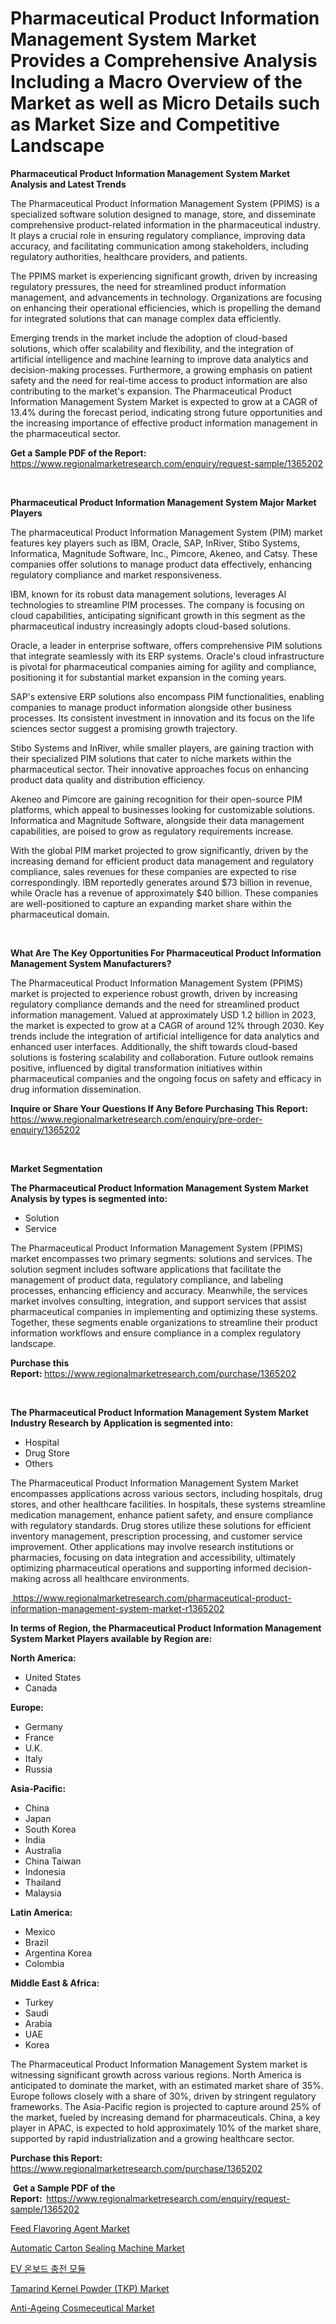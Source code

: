 <p><h1>Pharmaceutical Product Information Management System Market Provides a Comprehensive Analysis Including a Macro Overview of the Market as well as Micro Details such as Market Size and Competitive Landscape</h1></p><p><strong>Pharmaceutical Product Information Management System Market Analysis and Latest Trends</strong></p>
<p><p>The Pharmaceutical Product Information Management System (PPIMS) is a specialized software solution designed to manage, store, and disseminate comprehensive product-related information in the pharmaceutical industry. It plays a crucial role in ensuring regulatory compliance, improving data accuracy, and facilitating communication among stakeholders, including regulatory authorities, healthcare providers, and patients. </p><p>The PPIMS market is experiencing significant growth, driven by increasing regulatory pressures, the need for streamlined product information management, and advancements in technology. Organizations are focusing on enhancing their operational efficiencies, which is propelling the demand for integrated solutions that can manage complex data efficiently. </p><p>Emerging trends in the market include the adoption of cloud-based solutions, which offer scalability and flexibility, and the integration of artificial intelligence and machine learning to improve data analytics and decision-making processes. Furthermore, a growing emphasis on patient safety and the need for real-time access to product information are also contributing to the market's expansion. The Pharmaceutical Product Information Management System Market is expected to grow at a CAGR of 13.4% during the forecast period, indicating strong future opportunities and the increasing importance of effective product information management in the pharmaceutical sector.</p></p>
<p><strong>Get a Sample PDF of the Report:&nbsp;</strong> <a href="https://www.regionalmarketresearch.com/enquiry/request-sample/1365202">https://www.regionalmarketresearch.com/enquiry/request-sample/1365202</a></p>
<p>&nbsp;</p>
<p><strong>Pharmaceutical Product Information Management System Major Market Players</strong></p>
<p><p>The pharmaceutical Product Information Management System (PIM) market features key players such as IBM, Oracle, SAP, InRiver, Stibo Systems, Informatica, Magnitude Software, Inc., Pimcore, Akeneo, and Catsy. These companies offer solutions to manage product data effectively, enhancing regulatory compliance and market responsiveness.</p><p>IBM, known for its robust data management solutions, leverages AI technologies to streamline PIM processes. The company is focusing on cloud capabilities, anticipating significant growth in this segment as the pharmaceutical industry increasingly adopts cloud-based solutions.</p><p>Oracle, a leader in enterprise software, offers comprehensive PIM solutions that integrate seamlessly with its ERP systems. Oracle's cloud infrastructure is pivotal for pharmaceutical companies aiming for agility and compliance, positioning it for substantial market expansion in the coming years.</p><p>SAP's extensive ERP solutions also encompass PIM functionalities, enabling companies to manage product information alongside other business processes. Its consistent investment in innovation and its focus on the life sciences sector suggest a promising growth trajectory.</p><p>Stibo Systems and InRiver, while smaller players, are gaining traction with their specialized PIM solutions that cater to niche markets within the pharmaceutical sector. Their innovative approaches focus on enhancing product data quality and distribution efficiency.</p><p>Akeneo and Pimcore are gaining recognition for their open-source PIM platforms, which appeal to businesses looking for customizable solutions. Informatica and Magnitude Software, alongside their data management capabilities, are poised to grow as regulatory requirements increase.</p><p>With the global PIM market projected to grow significantly, driven by the increasing demand for efficient product data management and regulatory compliance, sales revenues for these companies are expected to rise correspondingly. IBM reportedly generates around $73 billion in revenue, while Oracle has a revenue of approximately $40 billion. These companies are well-positioned to capture an expanding market share within the pharmaceutical domain.</p></p>
<p>&nbsp;</p>
<p><strong>What Are The Key Opportunities For Pharmaceutical Product Information Management System Manufacturers?</strong></p>
<p><p>The Pharmaceutical Product Information Management System (PPIMS) market is projected to experience robust growth, driven by increasing regulatory compliance demands and the need for streamlined product information management. Valued at approximately USD 1.2 billion in 2023, the market is expected to grow at a CAGR of around 12% through 2030. Key trends include the integration of artificial intelligence for data analytics and enhanced user interfaces. Additionally, the shift towards cloud-based solutions is fostering scalability and collaboration. Future outlook remains positive, influenced by digital transformation initiatives within pharmaceutical companies and the ongoing focus on safety and efficacy in drug information dissemination.</p></p>
<p><strong>Inquire or Share Your Questions If Any Before Purchasing This Report:</strong> <a href="https://www.regionalmarketresearch.com/enquiry/pre-order-enquiry/1365202">https://www.regionalmarketresearch.com/enquiry/pre-order-enquiry/1365202</a></p>
<p>&nbsp;</p>
<p><strong>Market Segmentation</strong></p>
<p><strong>The Pharmaceutical Product Information Management System Market Analysis by types is segmented into:</strong></p>
<p><ul><li>Solution</li><li>Service</li></ul></p>
<p><p>The Pharmaceutical Product Information Management System (PPIMS) market encompasses two primary segments: solutions and services. The solution segment includes software applications that facilitate the management of product data, regulatory compliance, and labeling processes, enhancing efficiency and accuracy. Meanwhile, the services market involves consulting, integration, and support services that assist pharmaceutical companies in implementing and optimizing these systems. Together, these segments enable organizations to streamline their product information workflows and ensure compliance in a complex regulatory landscape.</p></p>
<p><strong>Purchase this Report:&nbsp;</strong><a href="https://www.regionalmarketresearch.com/purchase/1365202">https://www.regionalmarketresearch.com/purchase/1365202</a></p>
<p>&nbsp;</p>
<p><strong>The Pharmaceutical Product Information Management System Market Industry Research by Application is segmented into:</strong></p>
<p><ul><li>Hospital</li><li>Drug Store</li><li>Others</li></ul></p>
<p><p>The Pharmaceutical Product Information Management System Market encompasses applications across various sectors, including hospitals, drug stores, and other healthcare facilities. In hospitals, these systems streamline medication management, enhance patient safety, and ensure compliance with regulatory standards. Drug stores utilize these solutions for efficient inventory management, prescription processing, and customer service improvement. Other applications may involve research institutions or pharmacies, focusing on data integration and accessibility, ultimately optimizing pharmaceutical operations and supporting informed decision-making across all healthcare environments.</p></p>
<p><a href="https://www.regionalmarketresearch.com/pharmaceutical-product-information-management-system-market-r1365202">&nbsp;https://www.regionalmarketresearch.com/pharmaceutical-product-information-management-system-market-r1365202</a></p>
<p><strong>In terms of Region, the Pharmaceutical Product Information Management System Market Players available by Region are:</strong></p>
<p>
    <p> <strong> North America: </strong>
        <ul>
            <li>United States</li>
            <li>Canada</li>
        </ul>
        </p> 
    <p> <strong> Europe: </strong>
        <ul>
            <li>Germany</li>
            <li>France</li>
            <li>U.K.</li>
            <li>Italy</li>
            <li>Russia</li>
        </ul>
        </p> 
    <p> <strong> Asia-Pacific: </strong>
        <ul>
            <li>China</li>
            <li>Japan</li>
            <li>South Korea</li>
            <li>India</li>
            <li>Australia</li>
            <li>China Taiwan</li>
            <li>Indonesia</li>
            <li>Thailand</li>
            <li>Malaysia</li>
        </ul>
        </p> 
    <p> <strong> Latin America: </strong>
        <ul>
            <li>Mexico</li>
            <li>Brazil</li>
            <li>Argentina Korea</li>
            <li>Colombia</li>
        </ul>
        </p> 
    <p> <strong> Middle East & Africa: </strong>
        <ul>
            <li>Turkey</li>
            <li>Saudi</li>
            <li>Arabia</li>
            <li>UAE</li>
            <li>Korea</li>
        </ul>
    </p>
    </p>
<p><p>The Pharmaceutical Product Information Management System market is witnessing significant growth across various regions. North America is anticipated to dominate the market, with an estimated market share of 35%. Europe follows closely with a share of 30%, driven by stringent regulatory frameworks. The Asia-Pacific region is projected to capture around 25% of the market, fueled by increasing demand for pharmaceuticals. China, a key player in APAC, is expected to hold approximately 10% of the market share, supported by rapid industrialization and a growing healthcare sector.</p></p>
<p><strong>Purchase this Report: </strong><a href="https://www.regionalmarketresearch.com/purchase/1365202">https://www.regionalmarketresearch.com/purchase/1365202</a></p>
<p>&nbsp;<strong>Get a Sample PDF of the Report:&nbsp;&nbsp;</strong><a href="https://www.regionalmarketresearch.com/enquiry/request-sample/1365202">https://www.regionalmarketresearch.com/enquiry/request-sample/1365202</a></p>
<p><strong></strong></p>
<p><p><a href="https://issuu.com/reportprime-2/docs/feed-flavoring-agent-market-size-20_90d37389c13c79">Feed Flavoring Agent Market</a></p><p><a href="https://www.linkedin.com/pulse/global-automatic-carton-sealing-machine-market-trends-insights-eai2f?trackingId=sHkAbdyeR5KKmMVVcmH8Og%3D%3D">Automatic Carton Sealing Machine Market</a></p><p><a href="https://medium.com/@saturn.6/%EA%B8%80%EB%A1%9C%EB%B2%8C-%EC%A0%84%EA%B8%B0%EC%B0%A8-%EC%98%A8%EB%B3%B4%EB%93%9C-%EC%B6%A9%EC%A0%84-%EB%AA%A8%EB%93%88-%EC%8B%9C%EC%9E%A5-%EC%9D%91%EC%9A%A9-%EB%B6%84%EC%95%BC-%EC%B5%9C%EC%A2%85-%EC%82%AC%EC%9A%A9-%EC%82%B0%EC%97%85-%EC%9C%A0%ED%98%95-%EC%9E%A5%EB%B9%84-%EB%B0%8F-%EC%A7%80%EC%97%AD%EC%97%90-%EB%8C%80%ED%95%9C-%EB%B6%84%EC%84%9D-%EB%B0%8F-%EC%A0%84%EB%A7%9D-2024-2031-51a9a575d4bd?postPublishedType=repub">EV 온보드 충전 모듈</a></p><p><a href="https://issuu.com/reportprime-2/docs/tamarind-kernel-powder-tkp-market-s_05562769bf285f">Tamarind Kernel Powder (TKP) Market</a></p><p><a href="https://github.com/HeatherFernandez476/Market-Research-Report-List-1/blob/main/anti-ageing-cosmeceutical-market.md">Anti-Ageing Cosmeceutical Market</a></p></p>